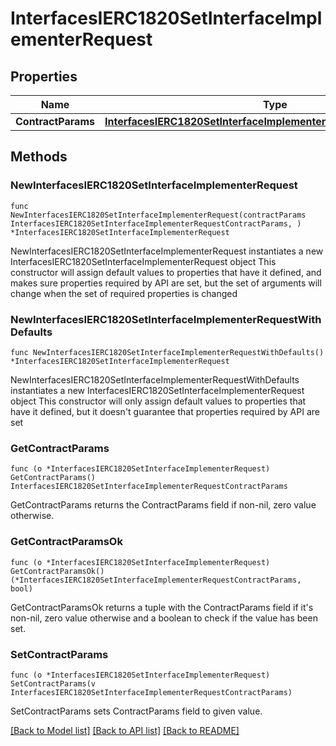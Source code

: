 # InterfacesIERC1820SetInterfaceImplementerRequest

## Properties

Name | Type | Description | Notes
------------ | ------------- | ------------- | -------------
**ContractParams** | [**InterfacesIERC1820SetInterfaceImplementerRequestContractParams**](InterfacesIERC1820SetInterfaceImplementerRequestContractParams.md) |  | 

## Methods

### NewInterfacesIERC1820SetInterfaceImplementerRequest

`func NewInterfacesIERC1820SetInterfaceImplementerRequest(contractParams InterfacesIERC1820SetInterfaceImplementerRequestContractParams, ) *InterfacesIERC1820SetInterfaceImplementerRequest`

NewInterfacesIERC1820SetInterfaceImplementerRequest instantiates a new InterfacesIERC1820SetInterfaceImplementerRequest object
This constructor will assign default values to properties that have it defined,
and makes sure properties required by API are set, but the set of arguments
will change when the set of required properties is changed

### NewInterfacesIERC1820SetInterfaceImplementerRequestWithDefaults

`func NewInterfacesIERC1820SetInterfaceImplementerRequestWithDefaults() *InterfacesIERC1820SetInterfaceImplementerRequest`

NewInterfacesIERC1820SetInterfaceImplementerRequestWithDefaults instantiates a new InterfacesIERC1820SetInterfaceImplementerRequest object
This constructor will only assign default values to properties that have it defined,
but it doesn't guarantee that properties required by API are set

### GetContractParams

`func (o *InterfacesIERC1820SetInterfaceImplementerRequest) GetContractParams() InterfacesIERC1820SetInterfaceImplementerRequestContractParams`

GetContractParams returns the ContractParams field if non-nil, zero value otherwise.

### GetContractParamsOk

`func (o *InterfacesIERC1820SetInterfaceImplementerRequest) GetContractParamsOk() (*InterfacesIERC1820SetInterfaceImplementerRequestContractParams, bool)`

GetContractParamsOk returns a tuple with the ContractParams field if it's non-nil, zero value otherwise
and a boolean to check if the value has been set.

### SetContractParams

`func (o *InterfacesIERC1820SetInterfaceImplementerRequest) SetContractParams(v InterfacesIERC1820SetInterfaceImplementerRequestContractParams)`

SetContractParams sets ContractParams field to given value.



[[Back to Model list]](../README.md#documentation-for-models) [[Back to API list]](../README.md#documentation-for-api-endpoints) [[Back to README]](../README.md)


